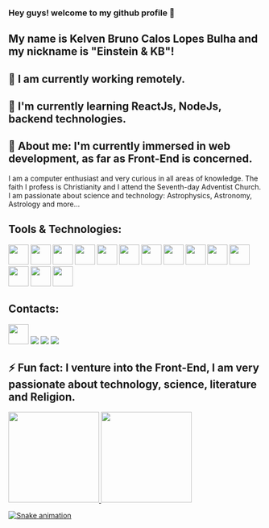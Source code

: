### Hey guys! welcome to my github profile 👋
## My name is Kelven Bruno Calos Lopes Bulha and my nickname is "Einstein & KB"!

<!--
**kelven939/kelven939** is a ✨ _special_ ✨ repository because its `README.md` (this file) appears on your GitHub profile.

Here are some ideas to get you started:

- 🔭 I’m currently working on ...
- 🌱 I’m currently learning ...
- 👯 I’m looking to collaborate on ...
- 🤔 I’m looking for help with ...
- 💬 Ask me about ...
- 📫 How to reach me: ...
- 😄 Pronouns: ...
- ⚡ Fun fact: ...
-->
## 🔭 I am currently working remotely.
## 🌱 I'm currently learning ReactJs, NodeJs, backend technologies.
## 💬 About me: I'm currently immersed in web development, as far as Front-End is concerned.
I am a computer enthusiast and very curious in all areas of knowledge. The faith I profess is Christianity and I attend the Seventh-day Adventist Church.
I am passionate about science and technology: Astrophysics, Astronomy, Astrology and more...

## Tools & Technologies:

<img src="https://cdn.jsdelivr.net/gh/devicons/devicon/icons/git/git-original.svg" width="40" height="40" />

<img src="https://cdn.jsdelivr.net/gh/devicons/devicon/icons/github/github-original.svg" width="40" height="40" />

<img src="https://cdn.jsdelivr.net/gh/devicons/devicon/icons/trello/trello-plain.svg"  width="40" height="40" />

<img src="https://cdn.jsdelivr.net/gh/devicons/devicon/icons/vscode/vscode-original.svg" width="40" height="40" />

<img src="https://cdn.jsdelivr.net/gh/devicons/devicon/icons/bootstrap/bootstrap-original.svg" width="40" heigth="40" />

<img src="https://cdn.jsdelivr.net/gh/devicons/devicon/icons/bulma/bulma-plain.svg" width="40" heigth="40" />

<img src="https://cdn.jsdelivr.net/gh/devicons/devicon/icons/css3/css3-original.svg"  width="40" heigth="40" />
 
<img src="https://cdn.jsdelivr.net/gh/devicons/devicon/icons/html5/html5-original.svg" width="40" heigth="40" />

<img src="https://cdn.jsdelivr.net/gh/devicons/devicon/icons/javascript/javascript-original.svg" width="40" heigth="40" />

<img src="https://cdn.jsdelivr.net/gh/devicons/devicon/icons/jquery/jquery-original.svg"  width="40" heigth="40" />

<img src="https://cdn.jsdelivr.net/gh/devicons/devicon/icons/nodejs/nodejs-original.svg"  width="40" heigth="40" />

<img src="https://cdn.jsdelivr.net/gh/devicons/devicon/icons/react/react-original.svg" width="40" heigth="40" />

<img src="https://cdn.jsdelivr.net/gh/devicons/devicon/icons/typescript/typescript-original.svg" width="40" heigth="40" />

<img src="https://cdn.jsdelivr.net/gh/devicons/devicon/icons/photoshop/photoshop-plain.svg" width="40" heigth="40" />

## Contacts:

<div>
<a href="https://instagram.com/https://www.facebook.com/kelveneinstein.einstein" target="_blank"><img src="https://cdn.jsdelivr.net/gh/devicons/devicon/icons/facebook/facebook-original.svg" width="40" heigth="40" target="_blank" /></a>
<a href="https://instagram.com/kelvenbulha" target="_blank"><img src="https://img.shields.io/badge/-Instagram-%23E4405F?style=for-the-badge&logo=instagram&logoColor=white" target="_blank"></a>
<a href = "mailto:alberteinstein01jr@gmail.com"><img src="https://img.shields.io/badge/Gmail-D14836?style=for-the-badge&logo=gmail&logoColor=white" target="_blank"></a>
<a href="https://www.linkedin.com/in/https://www.linkedin.com/in/kelven-bulha-b4b3a1272" target="_blank"><img src="https://img.shields.io/badge/-LinkedIn-%230077B5?style=for-the-badge&logo=linkedin&logoColor=white" target="_blank"></a>   
</div>

## ⚡ Fun fact: I venture into the Front-End, I am very passionate about technology, science, literature and Religion.
<div>
<a href="https://github.com/kelven939">
<img height="180em" src="https://github-readme-stats.vercel.app/api/top-langs/?username=kelven939&layout=compact&langs_count=7&theme=dracula"/>
<img height="180em" src="https://github-readme-stats.vercel.app/api?username=kelven939&show_icons=true&theme=dracula&include_all_commits=true&count_private=true"/>
</div>
  
  ![Snake animation](https://github.com/kelven939/kelven939/blob/output/github-contribution-grid-snake.svg)


